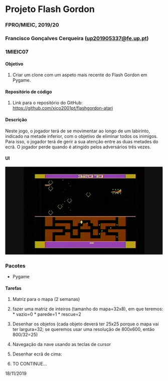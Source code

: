 # Projeto Flash Gordon
### FPRO/MIEIC, 2019/20
### Francisco Gonçalves Cerqueira (up201905337@fe.up.pt)
### 1MIEIC07 

#### Objetivo

1. Criar um clone com um aspeto mais recente do Flash Gordon em Pygame.

#### Repositório de código

1) Link para o repositório do GitHub: <a href=" https://github.com/xico2001pt/flashgordon-atari">https://github.com/xico2001pt/flashgordon-atari<a>

#### Descrição

Neste jogo, o jogador terá de se movimentar ao longo de um labirinto, indicado na metade inferior, com o objetivo de eliminar todos os inimigos. Para isso, o jogador terá de gerir a sua atenção entre as duas metades do ecrã.
O jogador perde quando é atingido pelos adversários três vezes.

#### UI

![UI](https://github.com/xico2001pt/flashgordon-atari/blob/master/flash_gordon_ui.jpg)

### Pacotes

- Pygame

#### Tarefas

1. Matriz para o mapa (2 semanas)
  1. fazer uma matriz de inteiros (tamanho do mapa=32x8), em que teremos:
    * vazio=0
    * parede=1
    * rescue=2
  2. Desenhar os objetos (cada objeto deverá ter 25x25 porque o mapa vai ter largura=32; se queremos usar uma resolução de 800x600, então 800/32=25)
  3. Navegação da nave usando as teclas de cursor

2. Desenhar ecrã de cima: 

3. TO CONTINUE...

18/11/2019
